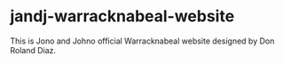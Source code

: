 # jandj-warracknabeal-website
This is Jono and Johno official Warracknabeal website designed by Don Roland Diaz. 
